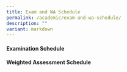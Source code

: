 ```yaml
---
title: Exam and WA Schedule
permalink: /academic/exam-and-wa-schedule/
description: ""
variant: markdown
---
```

#### Examination  Schedule

#### Weighted Assessment Schedule

